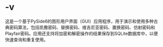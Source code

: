 # -v
这是一个基于PySide6的图形用户界面（GUI）应用程序，用于演示和使用多种古典密码算法，包括凯撒密码、替换密码、维吉尼亚密码、置换密码、仿射密码和Playfair密码。应用还支持将加密和解密操作的结果保存到SQLite数据库中，以便快速查询和重复使用。
